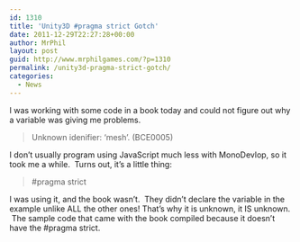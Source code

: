 ```yaml
---
id: 1310
title: 'Unity3D #pragma strict Gotch'
date: 2011-12-29T22:27:28+00:00
author: MrPhil
layout: post
guid: http://www.mrphilgames.com/?p=1310
permalink: /unity3d-pragma-strict-gotch/
categories:
  - News
---
```

I was working with some code in a book today and could not figure out why a variable was giving me problems.

> Unknown idenifier: &#8216;mesh&#8217;. (BCE0005)

I don&#8217;t usually program using JavaScript much less with MonoDevlop, so it took me a while.  Turns out, it&#8217;s a little thing:

> #pragma strict

I was using it, and the book wasn&#8217;t.  They didn&#8217;t declare the variable in the example unlike ALL the other ones! That&#8217;s why it is unknown, it IS unknown.  The sample code that came with the book compiled because it doesn&#8217;t have the #pragma strict.
